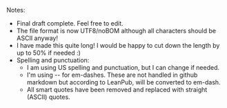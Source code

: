Notes:

* Final draft complete. Feel free to edit.
* The file format is now UTF8/noBOM although all characters should be ASCII anyway!
* I have made this quite long! I would be happy to cut down the length by up to 50% if needed :)
* Spelling and punctuation:
  * I am using US spelling and punctuation, but I can change if needed.
  * I'm using -- for em-dashes. These are not handled in github markdown but according to LeanPub, will be converted to em-dash.
  * All smart quotes have been removed and replaced with straight (ASCII) quotes.